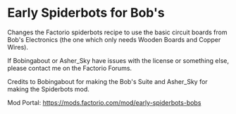# Early Spiderbots for Bob's
Changes the Factorio spiderbots recipe to use the basic circuit boards from Bob's Electronics (the one which only needs Wooden Boards and Copper Wires).

If Bobingabout or Asher_Sky have issues with the license or something else, please contact me on the Factorio Forums.

Credits to Bobingabout for making the Bob's Suite and Asher_Sky for making the Spiderbots mod.

Mod Portal: https://mods.factorio.com/mod/early-spiderbots-bobs
